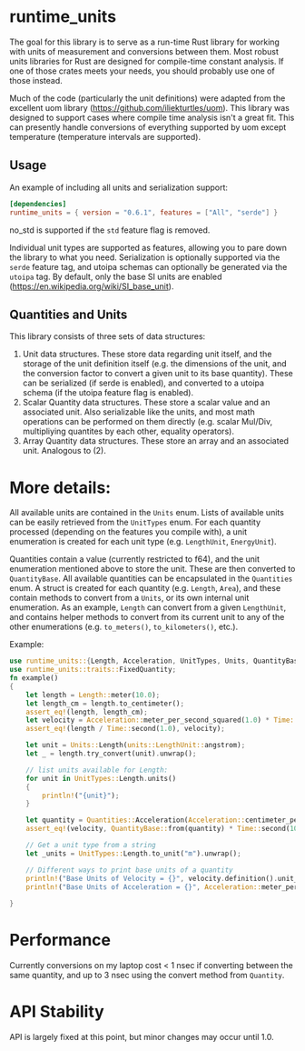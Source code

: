 # runtime_units
The goal for this library is to serve as a run-time Rust library for working with units of measurement and conversions between them. Most robust units libraries for Rust are designed for compile-time constant analysis. If one of those crates meets your needs, you should probably use one of those instead.

Much of the code (particularly the unit definitions) were adapted from the excellent uom library (https://github.com/iliekturtles/uom). This library was designed to support cases where compile time analysis isn't a great fit. This can presently handle conversions of everything supported by uom except temperature (temperature intervals are supported).  

## Usage

An example of including all units and serialization support:

```toml
[dependencies]
runtime_units = { version = "0.6.1", features = ["All", "serde"] }
```
no_std is supported if the `std` feature flag is removed.

Individual unit types are supported as features, allowing you to pare down the library to what you need. Serialization is optionally supported via the `serde` feature tag, and utoipa schemas can optionally be generated via the `utoipa` tag. By default, only the base SI units are enabled (https://en.wikipedia.org/wiki/SI_base_unit).

## Quantities and Units

This library consists of three sets of data structures:
1. Unit data structures. These store data regarding unit itself, and the storage of the unit definition itself (e.g. the dimensions of the unit, and the conversion factor to convert a given unit to its base quantity). These can be serialized (if serde is enabled), and converted to a utoipa schema (if the utoipa feature flag is enabled). 
2. Scalar Quantity data structures. These store a scalar value and an associated unit. Also serializable like the units, and most math operations can be performed on them directly (e.g. scalar Mul/Div, multipliying quantites by each other, equality operators).
3. Array Quantity data structures. These store an array and an associated unit. Analogous to (2). 

# More details:

All available units are contained in the `Units` enum. Lists of available units can be easily retrieved from the `UnitTypes` enum. For each quantity processed (depending on the features you compile with), a unit enumeration is created for each unit type (e.g. `LengthUnit`, `EnergyUnit`). 

Quantities contain a value (currently restricted to f64), and the unit enumeration mentioned above to store the unit. These are then converted to `QuantityBase`. All available quantities can be encapsulated in the `Quantities` enum. A struct is created for each quantity (e.g. `Length`, `Area`), and these contain methods to convert from a `Units`, or its own internal unit enumeration. As an example, `Length` can convert from a given `LengthUnit`, and contains helper methods to convert from its current unit to any of the other enumerations (e.g. `to_meters()`, `to_kilometers()`, etc.). 


Example:

```rust
use runtime_units::{Length, Acceleration, UnitTypes, Units, QuantityBase, Time};
use runtime_units::traits::FixedQuantity;
fn example()
{
    let length = Length::meter(10.0);
    let length_cm = length.to_centimeter();
    assert_eq!(length, length_cm);
    let velocity = Acceleration::meter_per_second_squared(1.0) * Time::second(10.0);
    assert_eq!(length / Time::second(1.0), velocity); 

    let unit = Units::Length(units::LengthUnit::angstrom);
    let _ = length.try_convert(unit).unwrap();

    // list units available for Length:
    for unit in UnitTypes::Length.units()
    {
        println!("{unit}");
    }

    let quantity = Quantities::Acceleration(Acceleration::centimeter_per_second_squared(10.0));
    assert_eq!(velocity, QuantityBase::from(quantity) * Time::second(100.0));

    // Get a unit type from a string
    let _units = UnitTypes::Length.to_unit("m").unwrap();

    // Different ways to print base units of a quantity
    println!("Base Units of Velocity = {}", velocity.definition().unit_string());
    println!("Base Units of Acceleration = {}", Acceleration::meter_per_second_squared(1.0).definition().unit_string());
    
}
```
# Performance
Currently conversions on my laptop cost < 1 nsec if converting between the same quantity, and up to 3 nsec using the convert method from `Quantity`. 

# API Stability
API is largely fixed at this point, but minor changes may occur until 1.0.